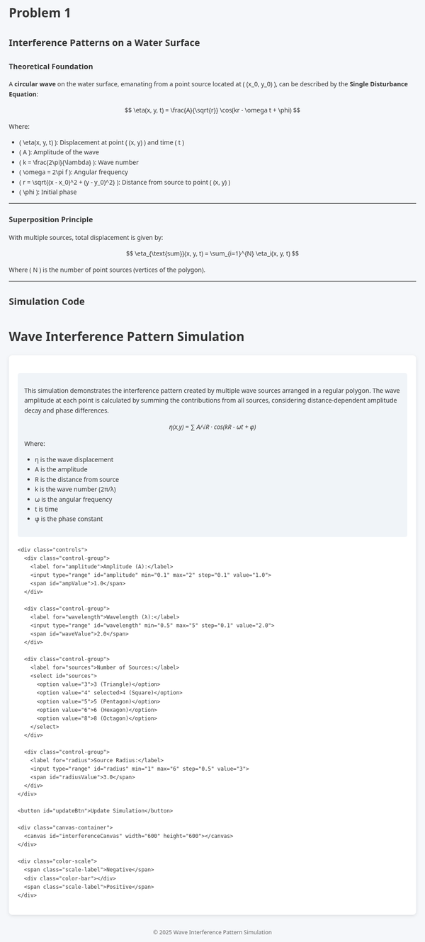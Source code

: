 # Problem 1

## Interference Patterns on a Water Surface

### Theoretical Foundation

A **circular wave** on the water surface, emanating from a point source located at \( (x_0, y_0) \), can be described by the **Single Disturbance Equation**:

$$
\eta(x, y, t) = \frac{A}{\sqrt{r}} \cos(kr - \omega t + \phi)
$$

Where:

- \( \eta(x, y, t) \): Displacement at point \( (x, y) \) and time \( t \)  
- \( A \): Amplitude of the wave  
- \( k = \frac{2\pi}{\lambda} \): Wave number  
- \( \omega = 2\pi f \): Angular frequency  
- \( r = \sqrt{(x - x_0)^2 + (y - y_0)^2} \): Distance from source to point \( (x, y) \)  
- \( \phi \): Initial phase  

---

### Superposition Principle

With multiple sources, total displacement is given by:

$$
\eta_{\text{sum}}(x, y, t) = \sum_{i=1}^{N} \eta_i(x, y, t)
$$

Where \( N \) is the number of point sources (vertices of the polygon).

---

## Simulation Code

<!DOCTYPE html>
<html lang="en">
<head>
  <meta charset="UTF-8">
  <meta name="viewport" content="width=device-width, initial-scale=1.0">
  <title>Wave Interference Pattern Simulation</title>
  <style>
    body {
      font-family: 'Segoe UI', Tahoma, Geneva, Verdana, sans-serif;
      background-color: #f5f7fa;
      margin: 0;
      padding: 20px;
      color: #333;
      line-height: 1.6;
      max-width: 1000px;
      margin: 0 auto;
    }

    h1, h2 {
      color: #2c3e50;
      text-align: center;
    }

    .container {
      background: white;
      border-radius: 8px;
      box-shadow: 0 2px 8px rgba(0,0,0,0.1);
      padding: 20px;
      margin: 20px 0;
    }

    .canvas-container {
      display: flex;
      justify-content: center;
      margin: 20px 0;
    }

    canvas {
      border: 1px solid #ddd;
      border-radius: 4px;
      background-color: #000;
    }

    .controls {
      display: flex;
      flex-wrap: wrap;
      gap: 15px;
      justify-content: center;
      margin-bottom: 20px;
    }

    .control-group {
      display: flex;
      flex-direction: column;
      min-width: 200px;
    }

    label {
      margin-bottom: 5px;
      font-weight: bold;
    }

    input, select {
      padding: 8px;
      border: 1px solid #ddd;
      border-radius: 4px;
      margin-bottom: 10px;
    }

    button {
      background-color: #4c6ef5;
      color: white;
      border: none;
      padding: 10px 15px;
      border-radius: 4px;
      cursor: pointer;
      font-size: 16px;
      transition: background-color 0.2s;
    }

    button:hover {
      background-color: #364fc7;
    }

    .info {
      background-color: #f0f4f8;
      padding: 15px;
      border-radius: 5px;
      margin: 20px 0;
    }

    .equation {
      text-align: center;
      margin: 15px 0;
      font-style: italic;
    }

    .color-scale {
      display: flex;
      align-items: center;
      justify-content: center;
      margin: 20px 0;
    }

    .color-bar {
      width: 300px;
      height: 20px;
      background: linear-gradient(to right, blue, white, red);
      border-radius: 2px;
      margin: 0 10px;
    }

    .scale-label {
      font-size: 14px;
      color: #666;
    }

    .footnote {
      margin-top: 30px;
      font-size: 0.9em;
      color: #666;
      text-align: center;
    }
  </style>
</head>
<body>
  <h1>Wave Interference Pattern Simulation</h1>

  <div class="container">
    <div class="info">
      <p>This simulation demonstrates the interference pattern created by multiple wave sources arranged in a regular polygon. The wave amplitude at each point is calculated by summing the contributions from all sources, considering distance-dependent amplitude decay and phase differences.</p>
      <div class="equation">
        η(x,y) = ∑ A/√R · cos(kR - ωt + φ)
      </div>
      <p>Where:</p>
      <ul>
        <li>η is the wave displacement</li>
        <li>A is the amplitude</li>
        <li>R is the distance from source</li>
        <li>k is the wave number (2π/λ)</li>
        <li>ω is the angular frequency</li>
        <li>t is time</li>
        <li>φ is the phase constant</li>
      </ul>
    </div>

    <div class="controls">
      <div class="control-group">
        <label for="amplitude">Amplitude (A):</label>
        <input type="range" id="amplitude" min="0.1" max="2" step="0.1" value="1.0">
        <span id="ampValue">1.0</span>
      </div>

      <div class="control-group">
        <label for="wavelength">Wavelength (λ):</label>
        <input type="range" id="wavelength" min="0.5" max="5" step="0.1" value="2.0">
        <span id="waveValue">2.0</span>
      </div>

      <div class="control-group">
        <label for="sources">Number of Sources:</label>
        <select id="sources">
          <option value="3">3 (Triangle)</option>
          <option value="4" selected>4 (Square)</option>
          <option value="5">5 (Pentagon)</option>
          <option value="6">6 (Hexagon)</option>
          <option value="8">8 (Octagon)</option>
        </select>
      </div>

      <div class="control-group">
        <label for="radius">Source Radius:</label>
        <input type="range" id="radius" min="1" max="6" step="0.5" value="3">
        <span id="radiusValue">3.0</span>
      </div>
    </div>

    <button id="updateBtn">Update Simulation</button>

    <div class="canvas-container">
      <canvas id="interferenceCanvas" width="600" height="600"></canvas>
    </div>

    <div class="color-scale">
      <span class="scale-label">Negative</span>
      <div class="color-bar"></div>
      <span class="scale-label">Positive</span>
    </div>
  </div>

  <div class="footnote">
    <p>© 2025 Wave Interference Pattern Simulation</p>
  </div>

  <script>
    // Get canvas and context
    const canvas = document.getElementById('interferenceCanvas');
    const ctx = canvas.getContext('2d');
    
    // Get UI elements
    const amplitudeInput = document.getElementById('amplitude');
    const wavelengthInput = document.getElementById('wavelength');
    const sourcesInput = document.getElementById('sources');
    const radiusInput = document.getElementById('radius');
    const updateBtn = document.getElementById('updateBtn');
    const ampValue = document.getElementById('ampValue');
    const waveValue = document.getElementById('waveValue');
    const radiusValue = document.getElementById('radiusValue');
    
    // Set up simulation parameters
    let A = parseFloat(amplitudeInput.value);           // Amplitude
    let wavelength = parseFloat(wavelengthInput.value); // Wavelength
    let numSources = parseInt(sourcesInput.value);      // Number of sources
    let sourceRadius = parseFloat(radiusInput.value);   // Radius of source arrangement
    let frequency = 1.0;                               // Frequency (fixed)
    let k = 2 * Math.PI / wavelength;                  // Wave number
    let omega = 2 * Math.PI * frequency;               // Angular frequency
    let phi = 0;                                       // Phase constant
    let t = 0;                                         // Time snapshot
    
    // Display initial values
    ampValue.textContent = A.toFixed(1);
    waveValue.textContent = wavelength.toFixed(1);
    radiusValue.textContent = sourceRadius.toFixed(1);
    
    // Event listeners for UI elements
    amplitudeInput.addEventListener('input', function() {
      A = parseFloat(this.value);
      ampValue.textContent = A.toFixed(1);
    });
    
    wavelengthInput.addEventListener('input', function() {
      wavelength = parseFloat(this.value);
      k = 2 * Math.PI / wavelength;
      waveValue.textContent = wavelength.toFixed(1);
    });
    
    radiusInput.addEventListener('input', function() {
      sourceRadius = parseFloat(this.value);
      radiusValue.textContent = sourceRadius.toFixed(1);
    });
    
    updateBtn.addEventListener('click', runSimulation);
    
    // Generate polygon source points
    function regularPolygon(n, radius) {
      const points = [];
      for (let i = 0; i < n; i++) {
        const x = radius * Math.cos(2 * Math.PI * i / n);
        const y = radius * Math.sin(2 * Math.PI * i / n);
        points.push([x, y]);
      }
      return points;
    }
    
    // Function to map values from wave amplitude to colormap
    function mapToColor(value, min, max) {
      // Normalize to 0-1
      const normalized = (value - min) / (max - min);
      
      // Map to RGB (blue - white - red)
      let r, g, b;
      
      if (normalized < 0.5) {
        // Blue to white (0 to 0.5)
        const t = normalized * 2;
        r = 255 * t;
        g = 255 * t;
        b = 255;
      } else {
        // White to red (0.5 to 1)
        const t = (normalized - 0.5) * 2;
        r = 255;
        g = 255 * (1 - t);
        b = 255 * (1 - t);
      }
      
      return `rgb(${Math.round(r)}, ${Math.round(g)}, ${Math.round(b)})`;
    }
    
    // Run the simulation
    function runSimulation() {
      // Update parameters
      numSources = parseInt(sourcesInput.value);
      k = 2 * Math.PI / wavelength;
      
      // Get canvas dimensions
      const width = canvas.width;
      const height = canvas.height;
      
      // Create image data
      const imageData = ctx.createImageData(width, height);
      const data = imageData.data;
      
      // Generate source positions
      const sources = regularPolygon(numSources, sourceRadius);
      
      // Scale factors for mapping canvas to computational grid
      const scale = 20; // This determines the "zoom" level
      const offsetX = width / 2;
      const offsetY = height / 2;
      
      // Calculate wave values
      let minVal = Infinity;
      let maxVal = -Infinity;
      const waveValues = new Array(width * height);
      
      for (let y = 0; y < height; y++) {
        for (let x = 0; x < width; x++) {
          // Convert canvas coordinates to physical coordinates
          const physX = (x - offsetX) / scale;
          const physY = (y - offsetY) / scale;
          
          // Calculate total wave amplitude from all sources
          let eta = 0;
          for (const [x0, y0] of sources) {
            const R = Math.sqrt((physX - x0) ** 2 + (physY - y0) ** 2);
            // Avoid division by zero
            const amplitude = R < 0.01 ? A : A / Math.sqrt(R + 0.01);
            eta += amplitude * Math.cos(k * R - omega * t + phi);
          }
          
          // Store value and track min/max
          const index = y * width + x;
          waveValues[index] = eta;
          minVal = Math.min(minVal, eta);
          maxVal = Math.max(maxVal, eta);
        }
      }
      
      // Render image
      for (let y = 0; y < height; y++) {
        for (let x = 0; x < width; x++) {
          const index = y * width + x;
          const eta = waveValues[index];
          const color = mapToColor(eta, minVal, maxVal);
          
          // Parse RGB values from the color string
          const match = color.match(/rgb\((\d+),\s*(\d+),\s*(\d+)\)/);
          const r = parseInt(match[1]);
          const g = parseInt(match[2]);
          const b = parseInt(match[3]);
          
          // Set pixel data (4 bytes per pixel: R, G, B, A)
          const pixelIndex = (y * width + x) * 4;
          data[pixelIndex] = r;
          data[pixelIndex + 1] = g;
          data[pixelIndex + 2] = b;
          data[pixelIndex + 3] = 255;  // Alpha (opaque)
        }
      }
      
      // Draw the image data to the canvas
      ctx.putImageData(imageData, 0, 0);
      
      // Draw source positions
      drawSources(sources, scale, offsetX, offsetY);
    }
    
    // Draw the source positions on the canvas
    function drawSources(sources, scale, offsetX, offsetY) {
      ctx.fillStyle = 'white';
      ctx.strokeStyle = 'black';
      
      for (const [x0, y0] of sources) {
        const canvasX = x0 * scale + offsetX;
        const canvasY = y0 * scale + offsetY;
        
        ctx.beginPath();
        ctx.arc(canvasX, canvasY, 5, 0, 2 * Math.PI);
        ctx.fill();
        ctx.stroke();
      }
    }
    
    // Initial simulation
    runSimulation();
  </script>
</body>
</html> 

